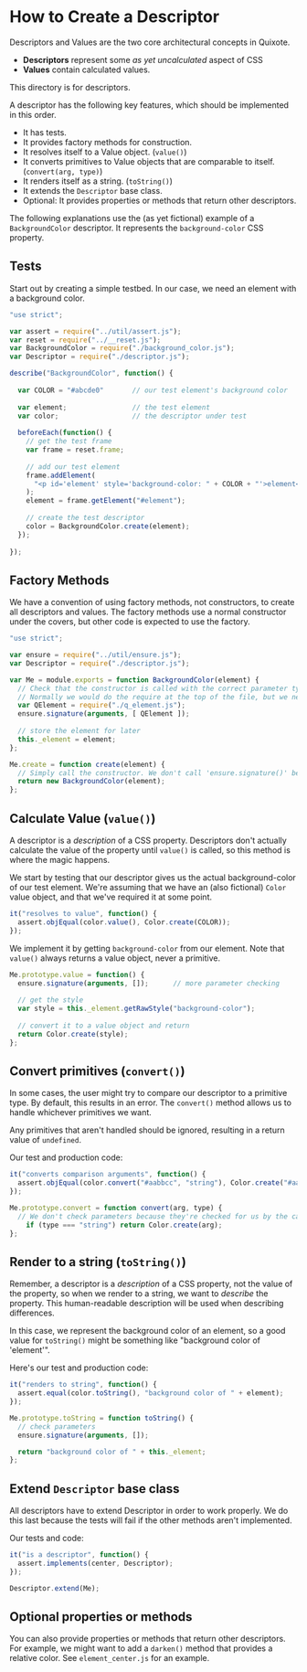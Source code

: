 # How to Create a Descriptor

Descriptors and Values are the two core architectural concepts in Quixote.
 
* **Descriptors** represent some *as yet uncalculated* aspect of CSS
* **Values** contain calculated values.

This directory is for descriptors.

A descriptor has the following key features, which should be implemented in this order.

* It has tests.
* It provides factory methods for construction.
* It resolves itself to a Value object. (`value()`)
* It converts primitives to Value objects that are comparable to itself. (`convert(arg, type)`)
* It renders itself as a string. (`toString()`)
* It extends the `Descriptor` base class.
* Optional: It provides properties or methods that return other descriptors.

The following explanations use the (as yet fictional) example of a `BackgroundColor` descriptor. It represents the `background-color` CSS property.


## Tests

Start out by creating a simple testbed. In our case, we need an element with a background color.

```javascript
"use strict";

var assert = require("../util/assert.js");
var reset = require("../__reset.js");
var BackgroundColor = require("./background_color.js");
var Descriptor = require("./descriptor.js");

describe("BackgroundColor", function() {
  
  var COLOR = "#abcde0"       // our test element's background color
  
  var element;                // the test element
  var color;                  // the descriptor under test
  
  beforeEach(function() {
    // get the test frame
    var frame = reset.frame;
    
    // add our test element
    frame.addElement(
      "<p id='element' style='background-color: " + COLOR + "'>element</p>"
    );
    element = frame.getElement("#element");
    
    // create the test descriptor
    color = BackgroundColor.create(element);
  });
  
});
```


## Factory Methods

We have a convention of using factory methods, not constructors, to create all descriptors and values. The factory methods use a normal constructor under the covers, but other code is expected to use the factory.
 
```javascript
"use strict";

var ensure = require("../util/ensure.js");
var Descriptor = require("./descriptor.js");

var Me = module.exports = function BackgroundColor(element) {
  // Check that the constructor is called with the correct parameter types
  // Normally we would do the require at the top of the file, but we need to break a circular dependency with QElement. 
  var QElement = require("./q_element.js");
  ensure.signature(arguments, [ QElement ]);
  
  // store the element for later
  this._element = element;
};

Me.create = function create(element) {
  // Simply call the constructor. We don't call 'ensure.signature()' because the constructor already does that.
  return new BackgroundColor(element);
};
```


## Calculate Value (`value()`)

A descriptor is a *description* of a CSS property. Descriptors don't actually calculate the value of the property until `value()` is called, so this method is where the magic happens.

We start by testing that our descriptor gives us the actual background-color of our test element. We're assuming that we have an (also fictional) `Color` value object, and that we've required it at some point.

```javascript
it("resolves to value", function() {
  assert.objEqual(color.value(), Color.create(COLOR));
});
```

We implement it by getting `background-color` from our element. Note that `value()` always returns a value object, never a primitive.
 
```javascript
Me.prototype.value = function() {
  ensure.signature(arguments, []);      // more parameter checking
  
  // get the style
  var style = this._element.getRawStyle("background-color");
  
  // convert it to a value object and return
  return Color.create(style);
};
```


## Convert primitives (`convert()`)

In some cases, the user might try to compare our descriptor to a primitive type. By default, this results in an error. The `convert()` method allows us to handle whichever primitives we want.
 
Any primitives that aren't handled should be ignored, resulting in a return value of `undefined`.

Our test and production code:

```javascript
it("converts comparison arguments", function() {
  assert.objEqual(color.convert("#aabbcc", "string"), Color.create("#aabbcc"));
});
```

```javascript
Me.prototype.convert = function convert(arg, type) {
  // We don't check parameters because they're checked for us by the caller 
	if (type === "string") return Color.create(arg);
};
```


## Render to a string (`toString()`)

Remember, a descriptor is a *description* of a CSS property, not the value of the property, so when we render to a string, we want to *describe* the property. This human-readable description will be used when describing differences.

In this case, we represent the background color of an element, so a good value for `toString()` might be something like "background color of 'element'".

Here's our test and production code:

```javascript
it("renders to string", function() {
  assert.equal(color.toString(), "background color of " + element);
});
```

```javascript
Me.prototype.toString = function toString() {
  // check parameters
  ensure.signature(arguments, []);

  return "background color of " + this._element;
};
```


## Extend `Descriptor` base class

All descriptors have to extend Descriptor in order to work properly. We do this last because the tests will fail if the other methods aren't implemented.

Our tests and code:

```javascript
it("is a descriptor", function() {
  assert.implements(center, Descriptor);
});
```

```javascript
Descriptor.extend(Me);
```


## Optional properties or methods

You can also provide properties or methods that return other descriptors. For example, we might want to add a `darken()` method that provides a relative color. See `element_center.js` for an example.